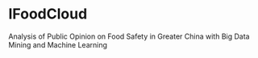 # IFoodCloud
Analysis of Public Opinion on Food Safety in Greater China with Big Data Mining and Machine Learning
